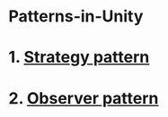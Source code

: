 # Patterns-in-Unity
# 1. [Strategy pattern](https://github.com/at-grigorievich/Patterns-in-Unity/wiki/Strategy-pattern)
# 2. [Observer pattern](https://github.com/at-grigorievich/Patterns-in-Unity/wiki/Strategy-pattern)
